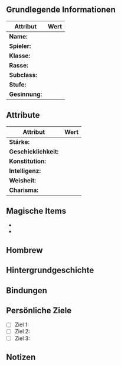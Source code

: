 

## Grundlegende Informationen

| Attribut       | Wert |
| -------------- | ---- |
| **Name:**      |      |
| **Spieler:**   |      |
| **Klasse:**    |      | 
| **Rasse:**     |      |
| **Subclass:**  |      |
| **Stufe:**     |      |
| **Gesinnung:** |      |

## Attribute
| Attribut              | Wert |
| --------------------- | ---- |
| **Stärke:**           |      | 
| **Geschicklichkeit:** |      |
| **Konstitution:**     |      |
| **Intelligenz:**      |      |
| **Weisheit:**         |      |
| **Charisma:**         |      |



## Magische Items

- 
- 

## Hombrew 




## Hintergrundgeschichte


## Bindungen





## Persönliche Ziele

- [ ] Ziel 1: 
- [ ] Ziel 2: 
- [ ] Ziel 3: 

## Notizen



